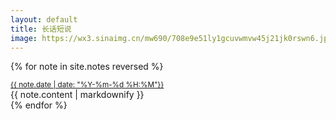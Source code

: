 ```yaml
---
layout: default
title: 长话短说
image: https://wx3.sinaimg.cn/mw690/708e9e51ly1gcuvwmvw45j21jk0rswn6.jpg
---
```

{% for note in site.notes reversed %}
<div class="aside-tweet" id="date-{{ note.date | date: "%Y-%m-%d %H:%M" }}{{ note.slug }}">
  <div class="date">
    <date>
      <small>
        <a href="#date-{{ note.date | date: "%Y-%m-%d %H:%M" }}{{ note.slug }}">{{ note.date | date: "%Y-%m-%d %H:%M"}}</a>
      </small>
    </date>
  </div>
  {{ note.content | markdownify }}
</div>
{% endfor %}
